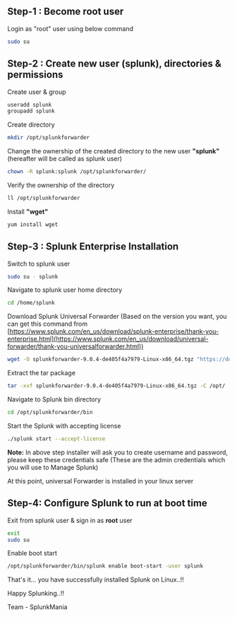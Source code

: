 ## Step-1 : Become root user
Login as "root" user using below command
```bash
sudo su 
```
## Step-2 : Create new user (splunk), directories & permissions

Create user & group

```bash
useradd splunk
groupadd splunk
```
Create directory
```bash
mkdir /opt/splunkforwarder
```

Change the ownership of the created directory to the new user **"splunk"** (hereafter will be called as splunk user)

```bash
chown -R splunk:splunk /opt/splunkforwarder/
```


Verify the ownership of the directory
```bash
ll /opt/splunkforwarder
```

Install **"wget"**
```bash
yum install wget
```

## Step-3 : Splunk Enterprise Installation

Switch to splunk user 
```bash
sudo su - splunk
```

Navigate to splunk user home directory
```bash
cd /home/splunk
```

Download Splunk Universal Forwarder (Based on the version you want, you can get this command from [https://www.splunk.com/en_us/download/splunk-enterprise/thank-you-enterprise.html](https://www.splunk.com/en_us/download/universal-forwarder/thank-you-universalforwarder.html))
```bash
wget -O splunkforwarder-9.0.4-de405f4a7979-Linux-x86_64.tgz "https://download.splunk.com/products/universalforwarder/releases/9.0.4/linux/splunkforwarder-9.0.4-de405f4a7979-Linux-x86_64.tgz"
```

Extract the tar package
```bash
tar -xvf splunkforwarder-9.0.4-de405f4a7979-Linux-x86_64.tgz -C /opt/
```

Navigate to Splunk bin directory
```bash
cd /opt/splunkforwarder/bin
```

Start the Splunk with accepting license
```bash
./splunk start --accept-license
```

**Note:** In above step installer will ask you to create username and password, please keep these credentials safe (These are the admin credentials which you will use to Manage Splunk)

At this point, universal Forwarder is installed in your linux server

## Step-4: Configure Splunk to run at boot time

Exit from splunk user & sign in as **root** user
``` bash
exit
sudo su 
```

Enable boot start
``` bash
/opt/splunkforwarder/bin/splunk enable boot-start -user splunk
```

That's it... you have successfully installed Splunk on Linux..!!

Happy Splunking..!!



Team - SplunkMania
